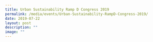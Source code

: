 ```yaml
---
title: Urban Sustainability Ramp D Congress 2019
permalink: /media/events/Urban-Sustainability-RampD-Congress-2019/
date: 2019-07-22
layout: post
description: ""
image: ""
---
```

